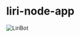# liri-node-app

![LiriBot](https://user-images.githubusercontent.com/44374605/55112127-dbde8800-50a9-11e9-9104-1547ad5533d7.gif)




